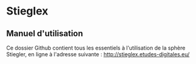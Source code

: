 # Stieglex

## Manuel d'utilisation

Ce dossier Github contient tous les essentiels à l'utilisation de la sphère Stiegler, en ligne à l'adresse suivante :
http://stieglex.etudes-digitales.eu/
